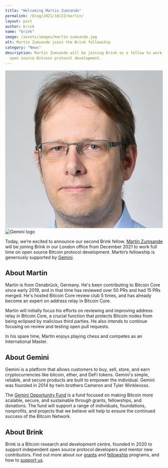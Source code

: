 ```yaml
---
title: "Welcoming Martin Zumsande"
permalink: /blog/2021/10/22/martin/
layout: post
author: brink
name: "brink"
image: /assets/images/martin-zumsande.jpg
alt: Martin Zumsande joins the Brink fellowship
category: "News"
description: Martin Zumsande will be joining Brink as a fellow to work full time on
  open source Bitcoin protocol development.
---
```

<div class="header-images">
  <img src="/assets/images/martin-zumsande.jpg" alt="Martin Zumsande joins Brink">
  <img src="/assets/images/sponsors/gemini.png" alt="Gemini logo">
</div>

Today, we’re excited to announce our second Brink fellow. [Martin
Zumsande][mzumsande] will be joining Brink in our London office from
December 2021 to work full time on open
source Bitcoin protocol development. Martin’s fellowship is generously
supported by [Gemini][gemini].

## About Martin

Martin is from Osnabrück, Germany. He's been contributing to Bitcoin Core since
early 2019, and in that time has reviewed over 50 PRs and had 15 PRs merged.
He's hosted Bitcoin Core review club 5 times, and has already become an expert
on address relay in Bitcoin Core.

Martin will initially focus his efforts on reviewing and improving address relay
in Bitcoin Core, a crucial function that protects Bitcoin nodes from being
eclipsed by malicious third parties. He also intends to continue focusing on
review and testing open pull requests.

In his spare time, Martin enjoys playing chess and competes as an International
Master.

## About Gemini

Gemini is a platform that allows customers to buy, sell, store, and earn
cryptocurrencies like bitcoin, ether, and DeFi tokens. Gemini's simple,
reliable, and secure products are built to empower the individual. Gemini was
founded in 2014 by twin brothers Cameron and Tyler Winklevoss.

The [Gemini Opportunity Fund][gemini opportunity fund] is a fund focused on making Bitcoin more scalable,
secure, and sustainable through grants, fellowships, and donations. The fund
will support a range of individuals, foundations, nonprofits, and projects that
we believe will help to ensure the continued success of the Bitcoin Network.

## About Brink

Brink is a Bitcoin research and development centre, founded in 2020 to support
independent open source protocol developers and mentor new contributors. Find
out more about our [grants][] and [fellowship][] programs, and how to [support
us][].

[mzumsande]: https://github.com/mzumsande
[gemini]: https://www.gemini.com/
[gemini opportunity fund]: https://www.gemini.com/opportunity-fund
[grants]: /programs#grants
[fellowship]: /programs#fellowship
[support us]: /donate
